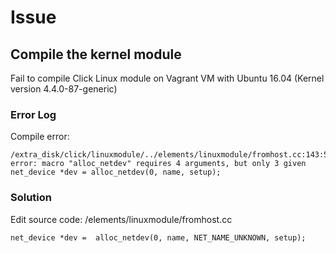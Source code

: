 # Issue #

## Compile the kernel module ##

Fail to compile Click Linux module on Vagrant VM with Ubuntu 16.04 (Kernel version 4.4.0-87-generic)

### Error Log

Compile error:
```
/extra_disk/click/linuxmodule/../elements/linuxmodule/fromhost.cc:143:50: error: macro "alloc_netdev" requires 4 arguments, but only 3 given net_device *dev = alloc_netdev(0, name, setup);
```

### Solution

Edit source code: /elements/linuxmodule/fromhost.cc

```
net_device *dev =  alloc_netdev(0, name, NET_NAME_UNKNOWN, setup);
```
